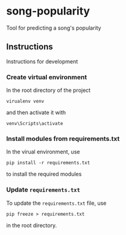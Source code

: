 # song-popularity

Tool for predicting a song's popularity

## Instructions

Instructions for development

### Create virtual environment

In the root directory of the project

```
virualenv venv
```

and then activate it with

```
venv\Scripts\activate
```

### Install modules from requirements.txt

In the virual environment, use

```
pip install -r requirements.txt
```

to install the required modules

### Update `requirements.txt`

To update the `requirements.txt` file, use

```
pip freeze > requirements.txt
```

in the root directory.

